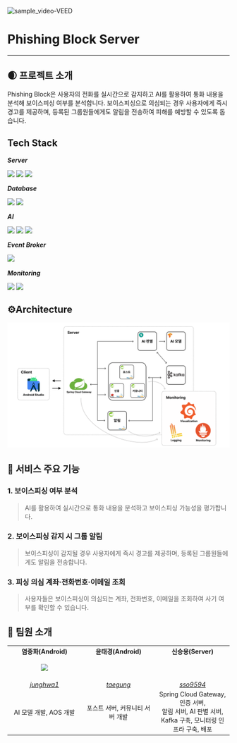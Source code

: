 ![sample_video-VEED](https://github.com/user-attachments/assets/d2b98b39-60d7-462a-b4b2-69f9ff9e211b)


# Phishing Block Server

----

## 🌒 프로젝트 소개
Phishing Block은 사용자의 전화를 실시간으로 감지하고 AI를 활용하여 통화 내용을 분석해 보이스피싱 여부를 분석합니다. 
보이스피싱으로 의심되는 경우 사용자에게 즉시 경고를 제공하며, 등록된 그룹원들에게도 알림을 전송하여 피해를 예방할 수 있도록 돕습니다.
## Tech Stack
***Server***

<img src="https://img.shields.io/badge/java17-%23ED8B00?style=for-the-badge&logo=java17&logoColor=white"> <img src="https://img.shields.io/badge/springboot-6DB33F?style=for-the-badge&logo=springboot&logoColor=white"> <img src="https://img.shields.io/badge/gradle-02303A?style=for-the-badge&logo=gradle&logoColor=white">
<br>

***Database***

<img src="https://img.shields.io/badge/mysql-4479A1?style=for-the-badge&logo=mysql&logoColor=white">  <img src="https://img.shields.io/badge/Redis-DC382D?style=for-the-badge&logo=Redis&logoColor=white">
<br>

***AI***

<img src="https://img.shields.io/badge/tensorflow-FF6F00?style=for-the-badge&logo=tensorflow&logoColor=white"> <img src="https://img.shields.io/badge/numpy-013243?style=for-the-badge&logo=numpy&logoColor=white"> <img src="https://img.shields.io/badge/fastapi-009688?style=for-the-badge&logo=fastapi&logoColor=white">
<br>

***Event Broker***

<img src="https://img.shields.io/badge/apache kafka-231F20?style=for-the-badge&logo=apachekafka&logoColor=white">

***Monitoring***

<img src="https://img.shields.io/badge/grafana-F46800?style=for-the-badge&logo=grafana&logoColor=white"> <img src="https://img.shields.io/badge/prometheus-E6522C?style=for-the-badge&logo=prometheus&logoColor=white">


## ⚙Architecture
![architecture](./resources/architecture.png)

## 🔑 서비스 주요 기능
### 1. 보이스피싱 여부 분석
> AI를 활용하여 실시간으로 통화 내용을 분석하고 보이스피싱 가능성을 평가합니다.
### 2. 보이스피싱 감지 시 그룹 알림
> 보이스피싱이 감지될 경우 사용자에게 즉시 경고를 제공하며, 등록된 그룹원들에게도 알림을 전송합니다.
### 3. 피싱 의심 계좌·전화번호·이메일 조회
> 사용자들은 보이스피싱이 의심되는 계좌, 전화번호, 이메일을 조회하여 사기 여부를 확인할 수 있습니다.

## 👏 팀원 소개

<table>
    <tr align="center">
        <td width="33%"><B>염중화(Android)</B></td>
        <td width="33%"><B>윤태경(Android)</B></td>
        <td width="33%"><B>신승용(Server)</B></td>
    </tr>
    <tr align="center">
        <td>
            <p><img src="https://github.com/junghwa1.png" width="70%"/></p>
        </td>
        <td>
            <p><img src="https://github.com/taegung.png" width="70%" alt=""/></p>
        </td>
        <td>
            <p><img src="https://github.com/sso9594.png" width="70%" alt=""/></p>
        </td>
    </tr>
    <tr align="center">
        <td>
            <a href="https://github.com/junghwa1"><I>junghwa1</I></a>
        </td>
        <td>
            <a href="https://github.com/taegung"><I>taegung</I></a>
        </td>
        <td>
            <a href="https://github.com/sso9594"><I>sso9594</I></a>
        </td>
    </tr>
    <tr align="center">
        <td>
            AI 모델 개발, AOS 개발
        </td>
        <td>
            포스트 서버, 커뮤니티 서버 개발
        </td>
        <td>
            Spring Cloud Gateway, 인증 서버, 
            <br>
            알림 서버, AI 판별 서버,
            <br>
            Kafka 구축, 모니터링 인프라 구축, 배포
        </td>
    </tr>
</table>
